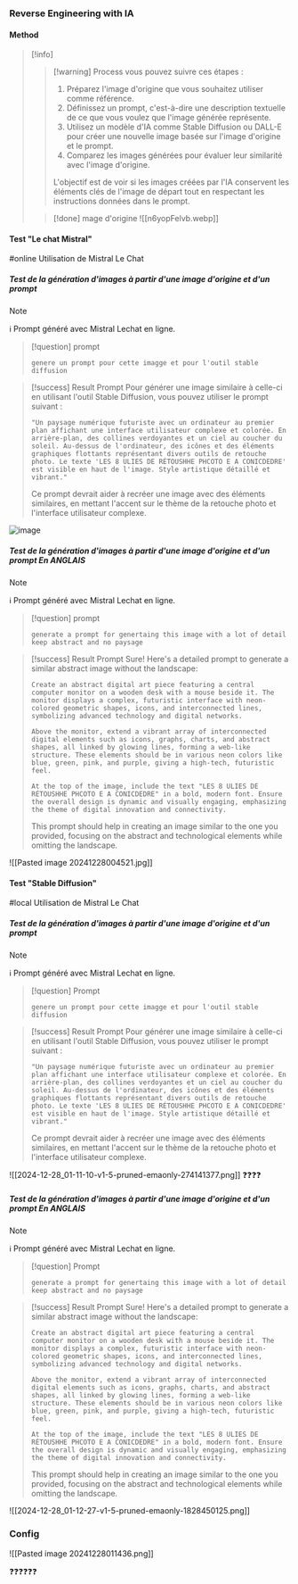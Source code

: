 ### Reverse Engineering with IA 
#### Method

> [!info]
> > [!warning] Process
> > vous pouvez suivre ces étapes :
> > 
> > 1. Préparez l'image d'origine que vous souhaitez utiliser comme référence.
> > 2. Définissez un prompt, c'est-à-dire une description textuelle de ce que vous voulez que l'image générée représente.
> > 3. Utilisez un modèle d'IA comme Stable Diffusion ou DALL-E pour créer une nouvelle image basée sur l'image d'origine et le prompt.
> > 4. Comparez les images générées pour évaluer leur similarité avec l'image d'origine.
> > 
> > L'objectif est de voir si les images créées par l'IA conservent les éléments clés de l'image de départ tout en respectant les instructions données dans le prompt.
> 
> >[!done] mage d'origine
> >![[n6yopFelvb.webp]]
> > 
> 

#### Test **"Le chat Mistral"**

#online Utilisation de Mistral Le Chat 
##### Test de la génération d'images à partir d'une image d'origine et d'un prompt

> [!NOTE]
> 
> ℹ️ Prompt généré avec Mistral Lechat en ligne.
> 
> > [!question]  prompt
> >   
> > ```
> > genere un prompt pour cette imagge et pour l'outil stable diffusion 
> > ```
> > 
> 
> > [!success] Result Prompt
> > Pour générer une image similaire à celle-ci en utilisant l'outil Stable Diffusion, vous pouvez utiliser le prompt suivant :
> > 
> > 
> > ```
> > "Un paysage numérique futuriste avec un ordinateur au premier plan affichant une interface utilisateur complexe et colorée. En arrière-plan, des collines verdoyantes et un ciel au coucher du soleil. Au-dessus de l'ordinateur, des icônes et des éléments graphiques flottants représentant divers outils de retouche photo. Le texte 'LES 8 ULIES DE RÉTOUSHHE PHCOTO E A CONICDEDRE' est visible en haut de l'image. Style artistique détaillé et vibrant."
> > ```
> > Ce prompt devrait aider à recréer une image avec des éléments similaires, en mettant l'accent sur le thème de la retouche photo et l'interface utilisateur complexe.
> > 
> 
> ![image](https://mistralaichatupprodswe.blob.core.windows.net/chat-images/assistant/26/44/53/26445323-af59-4bc8-926d-7840f02263a0/15b18842-861d-4897-807f-8bbf7de4a13a/279c3bcc-8335-43ff-bed2-aa7121b10371?sv=2024-11-04&st=2024-12-27T22%3A37%3A39Z&se=2024-12-27T23%3A37%3A39Z&sr=b&sp=rade&sig=uE9gWxWxD0cDtxg2iDqjQZedaIcs324WVV12W8Lo%2FUg%3D)
> 


##### Test de la génération d'images à partir d'une image d'origine et d'un prompt En ANGLAIS

> [!NOTE]
> 
> 
> ℹ️ Prompt généré avec Mistral Lechat en ligne.
> 
> > [!question] prompt
> > 
> > ```
> > generate a prompt for genertaing this image with a lot of detail keep abstract and no paysage
> > 
> 
> > [!success] Result Prompt
> > Sure! Here's a detailed prompt to generate a similar abstract image without the landscape:
> > ```
> > Create an abstract digital art piece featuring a central computer monitor on a wooden desk with a mouse beside it. The monitor displays a complex, futuristic interface with neon-colored geometric shapes, icons, and interconnected lines, symbolizing advanced technology and digital networks.
> > 
> > Above the monitor, extend a vibrant array of interconnected digital elements such as icons, graphs, charts, and abstract shapes, all linked by glowing lines, forming a web-like structure. These elements should be in various neon colors like blue, green, pink, and purple, giving a high-tech, futuristic feel.
> > 
> > At the top of the image, include the text "LES 8 ULIES DE RÉTOUSHHE PHCOTO E A CONICDEDRE" in a bold, modern font. Ensure the overall design is dynamic and visually engaging, emphasizing the theme of digital innovation and connectivity.
> > ```
> > This prompt should help in creating an image similar to the one you provided, focusing on the abstract and technological elements while omitting the landscape.
> 
> 
> ![[Pasted image 20241228004521.jpg]]
> 




#### Test **"Stable Diffusion"**

#local Utilisation de Mistral Le Chat 
##### Test de la génération d'images à partir d'une image d'origine et d'un prompt

> [!NOTE]
> 
> ℹ️ Prompt généré avec Mistral Lechat en ligne.
> 
> > [!question] Prompt
> > 
> > ```
> > genere un prompt pour cette imagge et pour l'outil stable diffusion 
> > ```
> > 
> 
> > [!success] Result Prompt
> > Pour générer une image similaire à celle-ci en utilisant l'outil Stable Diffusion, vous pouvez utiliser le prompt suivant :
> > 
> > 
> > ```
> > "Un paysage numérique futuriste avec un ordinateur au premier plan affichant une interface utilisateur complexe et colorée. En arrière-plan, des collines verdoyantes et un ciel au coucher du soleil. Au-dessus de l'ordinateur, des icônes et des éléments graphiques flottants représentant divers outils de retouche photo. Le texte 'LES 8 ULIES DE RÉTOUSHHE PHCOTO E A CONICDEDRE' est visible en haut de l'image. Style artistique détaillé et vibrant."
> > ```
> > Ce prompt devrait aider à recréer une image avec des éléments similaires, en mettant l'accent sur le thème de la retouche photo et l'interface utilisateur complexe.
> > 
> 
>![[2024-12-28_01-11-10-v1-5-pruned-emaonly-274141377.png]]
>❓❓❓❓




##### Test de la génération d'images à partir d'une image d'origine et d'un prompt En ANGLAIS

> [!NOTE]
> 
> 
> ℹ️ Prompt généré avec Mistral Lechat en ligne.
> 
> > [!question] Prompt 
> > 
> > ```
> > generate a prompt for genertaing this image with a lot of detail keep abstract and no paysage
> > 
> 
> > [!success] Result Prompt
> > Sure! Here's a detailed prompt to generate a similar abstract image without the landscape:
> > ```
> > Create an abstract digital art piece featuring a central computer monitor on a wooden desk with a mouse beside it. The monitor displays a complex, futuristic interface with neon-colored geometric shapes, icons, and interconnected lines, symbolizing advanced technology and digital networks.
> > 
> > Above the monitor, extend a vibrant array of interconnected digital elements such as icons, graphs, charts, and abstract shapes, all linked by glowing lines, forming a web-like structure. These elements should be in various neon colors like blue, green, pink, and purple, giving a high-tech, futuristic feel.
> > 
> > At the top of the image, include the text "LES 8 ULIES DE RÉTOUSHHE PHCOTO E A CONICDEDRE" in a bold, modern font. Ensure the overall design is dynamic and visually engaging, emphasizing the theme of digital innovation and connectivity.
> > ```
> > This prompt should help in creating an image similar to the one you provided, focusing on the abstract and technological elements while omitting the landscape.
> 
> 
> ![[2024-12-28_01-12-27-v1-5-pruned-emaonly-1828450125.png]]
> 
> ### Config
> 
> ![[Pasted image 20241228011436.png]]
> 
> ❓❓❓❓❓❓



